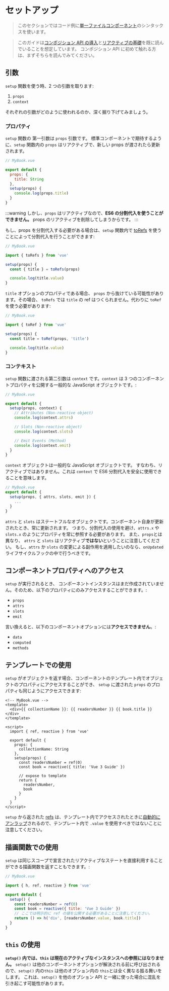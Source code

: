 # セットアップ

> このセクションではコード例に[単一ファイルコンポーネント](single-file-component.html)のシンタックスを使います。

> このガイドは[コンポジション API の導入](composition-api-introduction.html)と[リアクティブの基礎](reactivity-fundamentals.html)を既に読んでいることを想定しています。 コンポジション API に初めて触れる方は、まずそちらを読んでみてください。

## 引数

`setup` 関数を使う時、2 つの引数を取ります:

1. `props`
2. `context`

それぞれの引数がどのように使われるのか、深く掘り下げてみましょう。

### プロパティ

`setup` 関数の 第一引数は `props` 引数です。 標準コンポーネントで期待するように、`setup` 関数内の `props` はリアクティブで、新しい props が渡されたら更新されます。

```js
// MyBook.vue

export default {
  props: {
    title: String
  },
  setup(props) {
    console.log(props.title)
  }
}
```

:::warning
しかし、`props` はリアクティブなので、**ES6 の分割代入を使うことができません。** props のリアクティブを削除してしまうからです。
:::

もし、props を分割代入する必要がある場合は、`setup` 関数内で [toRefs](reactivity-fundamentals.html#destructuring-reactive-state) を使うことによって分割代入を行うことができます:

```js
// MyBook.vue

import { toRefs } from 'vue'

setup(props) {
  const { title } = toRefs(props)

  console.log(title.value)
}
```

`title` オプションのプロパティである場合、 `props` から抜けている可能性があります。その場合、 `toRefs` では `title` の ref はつくられません。代わりに `toRef` を使う必要があります:

```js
// MyBook.vue

import { toRef } from 'vue'

setup(props) {
  const title = toRef(props, 'title')

  console.log(title.value)
}
```

### コンテキスト

`setup` 関数に渡される第二引数は `context` です。`context` は 3 つのコンポーネントプロパティを公開する一般的な JavaScript オブジェクトです。:

```js
// MyBook.vue

export default {
  setup(props, context) {
    // Attributes (Non-reactive object)
    console.log(context.attrs)

    // Slots (Non-reactive object)
    console.log(context.slots)

    // Emit Events (Method)
    console.log(context.emit)
  }
}
```

`context` オブジェクトは一般的な JavaScript オブジェクトです。 すなわち、リアクティブではありません。これは `context` で ES6 分割代入を安全に使用できることを意味します。

```js
// MyBook.vue
export default {
  setup(props, { attrs, slots, emit }) {
    ...
  }
}
```

`attrs` と `slots` はステートフルなオブジェクトです。コンポーネント自身が更新されたとき、常に更新されます。 つまり、分割代入の使用を避け、`attrs.x` や `slots.x` のようにプロパティを常に参照する必要があります。 また、`props`とは異なり、 `attrs` と `slots` はリアクティブ**ではない**ということに注意してください。 もし、`attrs` か `slots` の変更による副作用を適用したいのなら、`onUpdated` ライフサイクルフックの中で行うべきです。

## コンポーネントプロパティへのアクセス

`setup` が実行されるとき、 コンポーネントインスタンスはまだ作成されていません。そのため、以下のプロパティにのみアクセスすることができます。:

- `props`
- `attrs`
- `slots`
- `emit`

言い換えると、以下のコンポーネントオプションには**アクセスできません**。:

- `data`
- `computed`
- `methods`

## テンプレートでの使用

`setup` がオブジェクトを返す場合、コンポーネントのテンプレート内でオブジェクトのプロパティにアクセスすることができ、 `setup` に渡された `props` のプロパティも同じようにアクセスできます:

```vue-html
<!-- MyBook.vue -->
<template>
  <div>{{ collectionName }}: {{ readersNumber }} {{ book.title }}</div>
</template>

<script>
  import { ref, reactive } from 'vue'

  export default {
    props: {
      collectionName: String
    },
    setup(props) {
      const readersNumber = ref(0)
      const book = reactive({ title: 'Vue 3 Guide' })

      // expose to template
      return {
        readersNumber,
        book
      }
    }
  }
</script>
```

`setup` から返された [refs](../api/refs-api.html#ref) は、テンプレート内でアクセスされたときに[自動的にアンラップ](/guide/reactivity-fundamentals.html#ref-のアンラップ)されるので、テンプレート内で `.value` を使用すべきではないことに注意してください。

## 描画関数での使用

`setup` は同じスコープで宣言されたリアクティブなステートを直接利用することができる描画関数を返すこともできます。:

```js
// MyBook.vue

import { h, ref, reactive } from 'vue'

export default {
  setup() {
    const readersNumber = ref(0)
    const book = reactive({ title: 'Vue 3 Guide' })
    // ここでは明示的に ref の値を公開する必要があることに注意してください。
    return () => h('div', [readersNumber.value, book.title])
  }
}
```

## `this` の使用

**`setup()` 内では、`this` は現在のアクティブなインスタンスへの参照にはなりません。** `setup()` は他のコンポーネントオプションが解決される前に呼び出されるので、`setup()` 内の`this` は他のオプション内の `this`とは全く異なる振る舞いをします。 これは、`setup()` を他のオプション API と一緒に使った場合に混乱を引き起こす可能性があります。

